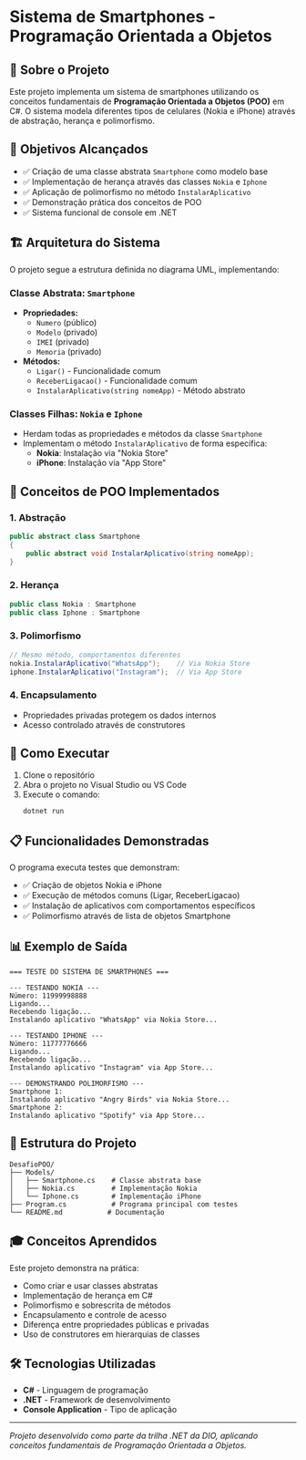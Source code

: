 # Sistema de Smartphones - Programação Orientada a Objetos

## 📱 Sobre o Projeto

Este projeto implementa um sistema de smartphones utilizando os conceitos fundamentais de **Programação Orientada a Objetos (POO)** em C#. O sistema modela diferentes tipos de celulares (Nokia e iPhone) através de abstração, herança e polimorfismo.

## 🎯 Objetivos Alcançados

- ✅ Criação de uma classe abstrata `Smartphone` como modelo base
- ✅ Implementação de herança através das classes `Nokia` e `Iphone`
- ✅ Aplicação de polimorfismo no método `InstalarAplicativo`
- ✅ Demonstração prática dos conceitos de POO
- ✅ Sistema funcional de console em .NET

## 🏗️ Arquitetura do Sistema

O projeto segue a estrutura definida no diagrama UML, implementando:

### Classe Abstrata: `Smartphone`
- **Propriedades:**
  - `Numero` (público)
  - `Modelo` (privado)
  - `IMEI` (privado) 
  - `Memoria` (privado)
- **Métodos:**
  - `Ligar()` - Funcionalidade comum
  - `ReceberLigacao()` - Funcionalidade comum
  - `InstalarAplicativo(string nomeApp)` - Método abstrato

###  Classes Filhas: `Nokia` e `Iphone`
- Herdam todas as propriedades e métodos da classe `Smartphone`
- Implementam o método `InstalarAplicativo` de forma específica:
  - **Nokia**: Instalação via "Nokia Store"
  - **iPhone**: Instalação via "App Store"

## 🔧 Conceitos de POO Implementados

### 1. **Abstração**
```csharp
public abstract class Smartphone
{
    public abstract void InstalarAplicativo(string nomeApp);
}
```

### 2. **Herança**
```csharp
public class Nokia : Smartphone
public class Iphone : Smartphone
```

### 3. **Polimorfismo**
```csharp
// Mesmo método, comportamentos diferentes
nokia.InstalarAplicativo("WhatsApp");    // Via Nokia Store
iphone.InstalarAplicativo("Instagram");  // Via App Store
```

### 4. **Encapsulamento**
- Propriedades privadas protegem os dados internos
- Acesso controlado através de construtores

## 🚀 Como Executar

1. Clone o repositório
2. Abra o projeto no Visual Studio ou VS Code
3. Execute o comando:
   ```bash
   dotnet run
   ```

## 📋 Funcionalidades Demonstradas

O programa executa testes que demonstram:

- ✅ Criação de objetos Nokia e iPhone
- ✅ Execução de métodos comuns (Ligar, ReceberLigacao)
- ✅ Instalação de aplicativos com comportamentos específicos
- ✅ Polimorfismo através de lista de objetos Smartphone

## 📊 Exemplo de Saída

```
=== TESTE DO SISTEMA DE SMARTPHONES ===

--- TESTANDO NOKIA ---
Número: 11999998888
Ligando...
Recebendo ligação...
Instalando aplicativo "WhatsApp" via Nokia Store...

--- TESTANDO IPHONE ---
Número: 11777776666
Ligando...
Recebendo ligação...
Instalando aplicativo "Instagram" via App Store...

--- DEMONSTRANDO POLIMORFISMO ---
Smartphone 1:
Instalando aplicativo "Angry Birds" via Nokia Store...
Smartphone 2:
Instalando aplicativo "Spotify" via App Store...
```

## 📁 Estrutura do Projeto

```
DesafioPOO/
├── Models/
│   ├── Smartphone.cs    # Classe abstrata base
│   ├── Nokia.cs         # Implementação Nokia
│   └── Iphone.cs        # Implementação iPhone
├── Program.cs           # Programa principal com testes
└── README.md           # Documentação
```

## 🎓 Conceitos Aprendidos

Este projeto demonstra na prática:
- Como criar e usar classes abstratas
- Implementação de herança em C#
- Polimorfismo e sobrescrita de métodos
- Encapsulamento e controle de acesso
- Diferença entre propriedades públicas e privadas
- Uso de construtores em hierarquias de classes

## 🛠️ Tecnologias Utilizadas

- **C#** - Linguagem de programação
- **.NET** - Framework de desenvolvimento
- **Console Application** - Tipo de aplicação

---

*Projeto desenvolvido como parte da trilha .NET da DIO, aplicando conceitos fundamentais de Programação Orientada a Objetos.*